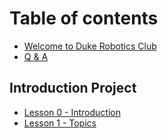 # Table of contents

* [Welcome to Duke Robotics Club](README.md)
* [Q & A](q-and-a.md)

## Introduction Project

* [Lesson 0 - Introduction](introduction-project/lesson-0-introduction.md)
* [Lesson 1 - Topics](introduction-project/lesson-1-topics.md)

